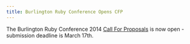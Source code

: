```yaml
---
title: Burlington Ruby Conference Opens CFP
---
```


The Burlington Ruby Conference 2014 [Call For Proposals][cfp] is now open -
submission deadline is March 17th.

[cfp]: http://cfp.burlingtonrubyconference.com
